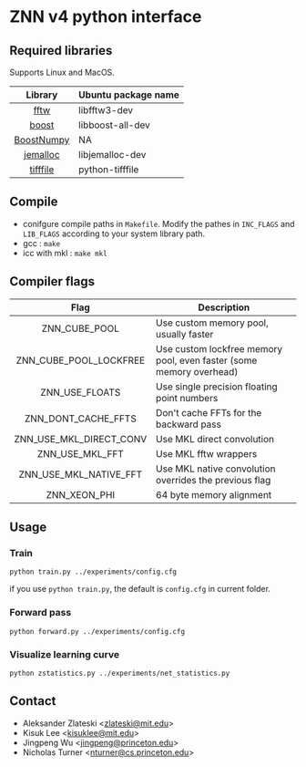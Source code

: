ZNN v4 python interface
======

Required libraries
------------------
Supports Linux and MacOS.

|Library|Ubuntu package name|
|:-----:|-------------------|
|[fftw](http://www.fftw.org/)|libfftw3-dev|
|[boost](http://www.boost.org/)|libboost-all-dev|
|[BoostNumpy](http://github.com/ndarray/Boost.NumPy)|NA|
|[jemalloc](http://www.canonware.com/jemalloc/)|libjemalloc-dev|
|[tifffile](https://pypi.python.org/pypi/tifffile)|python-tifffile|


Compile
---------------------

* conifgure compile paths in `Makefile`. Modify the pathes in `INC_FLAGS` and `LIB_FLAGS` according to your system library path.
* gcc : `make`
* icc with mkl : `make mkl`

Compiler flags
--------------

|Flag|Description|
|:-----:|-------------------|
|ZNN_CUBE_POOL|Use custom memory pool, usually faster|
|ZNN_CUBE_POOL_LOCKFREE|Use custom lockfree memory pool, even faster (some memory overhead)|
|ZNN_USE_FLOATS|Use single precision floating point numbers|
|ZNN_DONT_CACHE_FFTS|Don't cache FFTs for the backward pass|
|ZNN_USE_MKL_DIRECT_CONV|Use MKL direct convolution|
|ZNN_USE_MKL_FFT|Use MKL fftw wrappers|
|ZNN_USE_MKL_NATIVE_FFT|Use MKL native convolution overrides the previous flag|
|ZNN_XEON_PHI|64 byte memory alignment|

Usage
-----
### Train
`python train.py ../experiments/config.cfg`

if you use `python train.py`, the default is `config.cfg` in current folder.

### Forward pass
`python forward.py ../experiments/config.cfg`

### Visualize learning curve
`python zstatistics.py ../experiments/net_statistics.py`

Contact
-------
* Aleksander Zlateski \<zlateski@mit.edu\>
* Kisuk Lee           \<kisuklee@mit.edu\>
* Jingpeng Wu         \<jingpeng@princeton.edu\>
* Nicholas Turner     \<nturner@cs.princeton.edu\>

